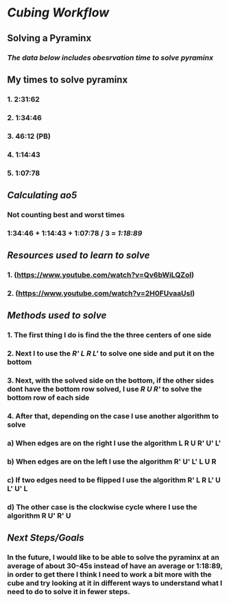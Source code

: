 # _Cubing Workflow_

## Solving a Pyraminx
### _The data below includes obesrvation time to solve pyraminx_

## My times to solve pyraminx
### 1. 2:31:62
### 2. 1:34:46
### 3. 46:12 (PB)
### 4. 1:14:43
### 5. 1:07:78

## _Calculating ao5_
### Not counting best and worst times
### 1:34:46 + 1:14:43 + 1:07:78 / 3 = **_1:18:89_**

## _Resources used to learn to solve_
### 1. (https://www.youtube.com/watch?v=Qv6bWiLQZoI)
### 2. (https://www.youtube.com/watch?v=2H0FUvaaUsI)

## _Methods used to solve_
### 1. The first thing I do is find the the three centers of one side
### 2. Next I to use the _R' L R L'_ to solve one side and put it on the bottom
### 3. Next, with the solved side on the bottom, if the other sides dont have the bottom row solved, I use _R U R'_ to solve the bottom row of each side
### 4. After that, depending on the case I use another algorithm to solve
###   a) When edges are on the right I use the algorithm **L R U R' U' L'**
###   b) When edges are on the left I use the algorithm **R' U' L' L U R**
###   c) If two edges need to be flipped I use the algorithm **R' L R L' U L' U' L**
###   d) The other case is the clockwise cycle where I use the algorithm **R U' R' U**

## _Next Steps/Goals_
### In the future, I would like to be able to solve the pyraminx at an average of about 30-45s instead of have an average or 1:18:89, in order to get there I think I need to work a bit more with the cube and try looking at it in different ways to understand what I need to do to solve it in fewer steps.
###


